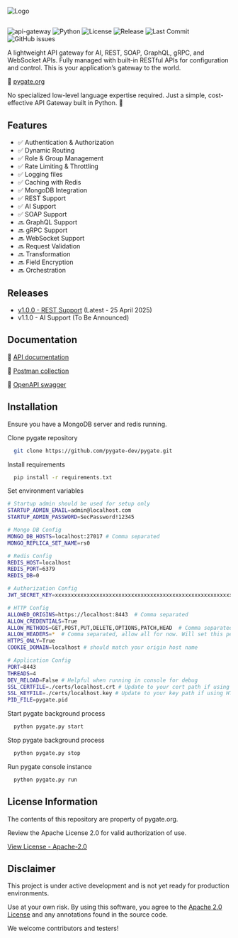
![Logo](https://i.ibb.co/Y5T8g9y/pygate-logo-white.png)

##

![api-gateway](https://img.shields.io/badge/API-Gateway-blue)
![Python](https://img.shields.io/badge/Python-3.10%2B-blue)
![License](https://img.shields.io/badge/license-Apache%202.0-green)
![Release](https://img.shields.io/badge/release-pre--release-orange)
![Last Commit](https://img.shields.io/github/last-commit/pypeople-dev/pygate)
![GitHub issues](https://img.shields.io/github/issues/pypeople-dev/pygate)

A lightweight API gateway for AI, REST, SOAP, GraphQL, gRPC, and WebSocket APIs. Fully managed with built-in RESTful APIs for configuration and control. This is your application’s gateway to the world.

🔗 [pygate.org](https://pygate.org)

No specialized low-level language expertise required. Just a simple, cost-effective API Gateway built in Python. 🐍


## Features
- ✅ Authentication & Authorization
- ✅ Dynamic Routing
- ✅ Role & Group Management
- ✅ Rate Limiting & Throttling
- ✅ Logging files
- ✅ Caching with Redis
- ✅ MongoDB Integration
- ✅ REST Support
- ✅ AI Support
- ✅ SOAP Support
- 🔜 GraphQL Support
- 🔜 gRPC Support
- 🔜 WebSocket Support
- 🔜 Request Validation
- 🔜 Transformation
- 🔜 Field Encryption
- 🔜 Orchestration


## Releases
- [v1.0.0 - REST Support](https://github.com/pygate-dev/pygate/releases) (Latest - 25 April 2025)
- v1.1.0 - AI Support (To Be Announced)


## Documentation
🔗 [API documentation](https://pygate.org/docs)

🔗 [Postman collection](https://pygate.org/pygate-postman-collection.json)

🔗 [OpenAPI swagger](https://pygate.org/openapi.json)


## Installation
Ensure you have a MongoDB server and redis running.

Clone pygate repository

```bash
  git clone https://github.com/pygate-dev/pygate.git
```

Install requirements

```bash
  pip install -r requirements.txt
```

Set environment variables
```bash
# Startup admin should be used for setup only
STARTUP_ADMIN_EMAIL=admin@localhost.com
STARTUP_ADMIN_PASSWORD=SecPassword!12345

# Mongo DB Config
MONGO_DB_HOSTS=localhost:27017 # Comma separated
MONGO_REPLICA_SET_NAME=rs0

# Redis Config
REDIS_HOST=localhost
REDIS_PORT=6379
REDIS_DB=0

# Authorization Config
JWT_SECRET_KEY=xxxxxxxxxxxxxxxxxxxxxxxxxxxxxxxxxxxxxxxxxxxxxxxxxxxxxxxxxxxxxxxx

# HTTP Config
ALLOWED_ORIGINS=https://localhost:8443  # Comma separated
ALLOW_CREDENTIALS=True
ALLOW_METHODS=GET,POST,PUT,DELETE,OPTIONS,PATCH,HEAD  # Comma separated
ALLOW_HEADERS=*  # Comma separated, allow all for now. Will set this per API
HTTPS_ONLY=True
COOKIE_DOMAIN=localhost # should match your origin host name

# Application Config
PORT=8443
THREADS=4
DEV_RELOAD=False # Helpful when running in console for debug
SSL_CERTFILE=./certs/localhost.crt # Update to your cert path if using HTTPS_ONlY
SSL_KEYFILE=./certs/localhost.key # Update to your key path if using HTTPS_ONlY
PID_FILE=pygate.pid
```

Start pygate background process
    
```bash
  python pygate.py start
```

Stop pygate background process
    
```bash
  python pygate.py stop
```

Run pygate console instance
    
```bash
  python pygate.py run
```


## License Information
The contents of this repository are property of pygate.org.

Review the Apache License 2.0 for valid authorization of use.

[View License - Apache-2.0](https://www.apache.org/licenses/LICENSE-2.0)


## Disclaimer
This project is under active development and is not yet ready for production environments.

Use at your own risk. By using this software, you agree to the [Apache 2.0 License](https://www.apache.org/licenses/LICENSE-2.0) and any annotations found in the source code.

We welcome contributors and testers!
